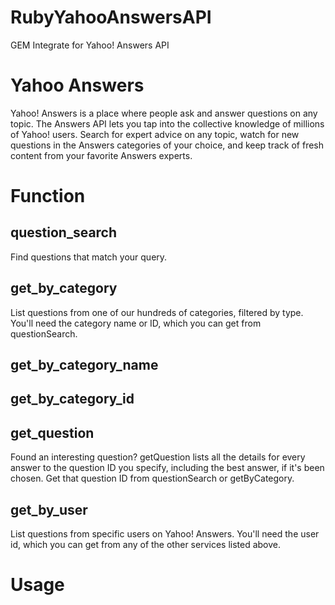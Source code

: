# RubyYahooAnswersAPI

GEM Integrate for Yahoo! Answers API

# Yahoo Answers

Yahoo! Answers is a place where people ask and answer questions on any topic. The Answers API lets you tap into the collective knowledge of millions of Yahoo! users. Search for expert advice on any topic, watch for new questions in the Answers categories of your choice, and keep track of fresh content from your favorite Answers experts.

# Function

## question_search
Find questions that match your query.

## get_by_category
List questions from one of our hundreds of categories, filtered by type. You'll need the category name or ID, which you can get from questionSearch.
## get_by_category_name
## get_by_category_id

## get_question
Found an interesting question? getQuestion lists all the details for every answer to the question ID you specify, including the best answer, if it's been chosen. Get that question ID from questionSearch or getByCategory.

## get_by_user
List questions from specific users on Yahoo! Answers. You'll need the user id, which you can get from any of the other services listed above.

# Usage

